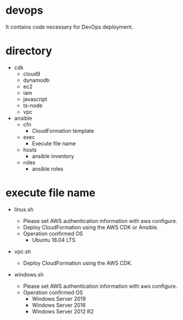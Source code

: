 # devops
It contains code necessary for DevOps deployment.

# directory
- cdk
   - cloud9
   - dynamodb
   - ec2
   - iam
   - javascript
   - ts-node
   - vpc
- ansible
  - cfn
     - CloudFormation template
  - exec
     - Execute file name
  - hosts
     - ansible inventory
  - roles
     - ansible roles

# execute file name
- linux.sh
   - Please set AWS authentication information with aws configure. 
   - Deploy CloudFormation using the AWS CDK or Ansible.
   - Operation confirmed OS
     - Ubuntu 18.04 LTS

- vpc.sh
   - Deploy CloudFormation using the AWS CDK.

- windows.sh
   - Please set AWS authentication information with aws configure. 
   - Operation confirmed OS
      - Windows Server 2019
      - Windows Server 2016
      - Windows Server 2012 R2
